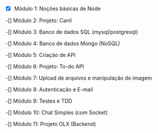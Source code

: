 -[x] Módulo 1: Noções básicas de Node

-[] Módulo 2: Projeto: Canil

-[] Módulo 3: Banco de dados SQL (mysql/postgresql)

-[] Módulo 4: Banco de dados Mongo (NoSQL)

-[] Módulo 5: Criação de API

-[] Módulo 6: Projeto: To-do API

-[] Módulo 7: Upload de arquivos e manipulação de imagem

-[] Módulo 8: Autenticação e E-mail

-[] Módulo 9: Testes e TDD

-[] Módulo 10: Chat Simples (com Socket)

-[] Módulo 11: Projeto OLX (Backend)